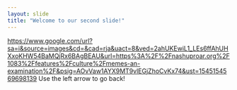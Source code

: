 ```yaml
---
layout: slide
title: "Welcome to our second slide!"
---
```

https://www.google.com/url?sa=i&source=images&cd=&cad=rja&uact=8&ved=2ahUKEwiL1_LEs6ffAhUHXxoKHW54BaMQjRx6BAgBEAU&url=https%3A%2F%2Fnashuproar.org%2F1083%2Ffeatures%2Fculture%2Fmemes-an-examination%2F&psig=AOvVaw1AYX9MT9vlEGjZhoCvKx74&ust=1545154569698139
Use the left arrow to go back!
